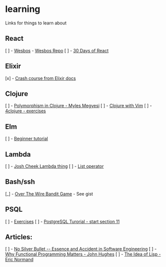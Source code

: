 # learning
Links for things to learn about

## React
[ ] - [Wesbos](https://courses.wesbos.com/account/access/5a8b56f94ea3f06ee903b4f7)
    - [Wesbos Repo](https://github.com/jwharrow/React-For-Beginners-Starter-Files/tree/joe-harrow)
[ ] - [30 Days of React](https://www.fullstackreact.com/assets/media/sGEMe/MNzue/30-days-of-react-ebook-fullstackio.pdf?inf_contact_key=c0a2b93c2f34748a3195ae611b3206297e9ec9663d6cdfaa7b136844c4c21b6f)

    
## Elixir
[x] - [Crash course from Elixir docs](https://elixir-lang.org/crash-course.html)

## Clojure
[ ] - [Polymorphism in Clojure - Myles Megyesi](https://8thlight.com/blog/myles-megyesi/2012/04/26/polymorphism-in-clojure.html)
[ ] - [Clojure with Vim](http://clojure-doc.org/articles/tutorials/vim_fireplace.html)
[ ] - [4clojure - exercises](http://www.4clojure.com/problem/53#prob-title)

## Elm
[ ] - [Beginner tutorial](http://elmprogramming.com/)

## Lambda
[ ] - [Josh Cheek Lambda thing](https://internetsfamo.us/lambda/)
[ ] - [List operator](https://gist.github.com/jwharrow/d7a59d0001888ad30b9f0d928e731799)

## Bash/ssh
[_] - [Over The Wire Bandit Game](http://overthewire.org/wargames/bandit/) - See gist
## PSQL
[ ] - [Exercises](https://pgexercises.com/)
[ ] - [PostgreSQL Turorial - start section 11](http://www.postgresqltutorial.com/)

## Articles:
[ ] - [No Silver Bullet -- Essence and Accident in Software Engineering](http://worrydream.com/refs/Brooks-NoSilverBullet.pdf#45) 
[ ] - [Why Functional Programming Matters - John Hughes](https://www.cs.kent.ac.uk/people/staff/dat/miranda/whyfp90.pdf) 
[ ] - [The Idea of Lisp - Eric Normand](https://dev.to/ericnormand/the-idea-of-lisp) 

